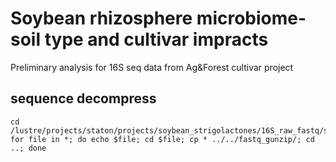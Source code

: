 # Soybean rhizosphere microbiome-soil type and cultivar impracts
Preliminary analysis for 16S seq data from Ag&amp;Forest cultivar project 
## sequence decompress

```
cd /lustre/projects/staton/projects/soybean_strigolactones/16S_raw_fastq/soybean_strigolactone_16S_03_02_2017
for file in *; do echo $file; cd $file; cp * ../../fastq_gunzip/; cd ..; done

```
